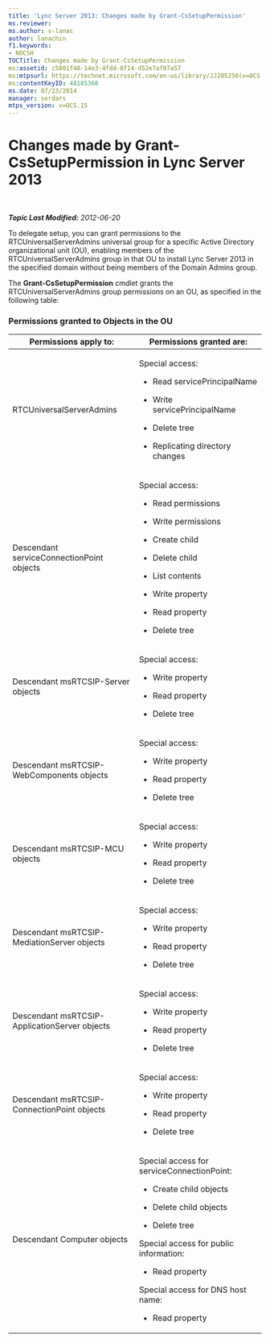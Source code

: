 ```yaml
---
title: 'Lync Server 2013: Changes made by Grant-CsSetupPermission'
ms.reviewer: 
ms.author: v-lanac
author: lanachin
f1.keywords:
- NOCSH
TOCTitle: Changes made by Grant-CsSetupPermission
ms:assetid: c5801f48-14e3-4fdd-8f14-d52e7af07a57
ms:mtpsurl: https://technet.microsoft.com/en-us/library/JJ205250(v=OCS.15)
ms:contentKeyID: 48185360
ms.date: 07/23/2014
manager: serdars
mtps_version: v=OCS.15
---
```


<div data-xmlns="http://www.w3.org/1999/xhtml">

<div class="topic" data-xmlns="http://www.w3.org/1999/xhtml" data-msxsl="urn:schemas-microsoft-com:xslt" data-cs="https://msdn.microsoft.com/">

<div data-asp="https://msdn2.microsoft.com/asp">

# Changes made by Grant-CsSetupPermission in Lync Server 2013

</div>

<div id="mainSection">

<div id="mainBody">

<span> </span>

_**Topic Last Modified:** 2012-06-20_

To delegate setup, you can grant permissions to the RTCUniversalServerAdmins universal group for a specific Active Directory organizational unit (OU), enabling members of the RTCUniversalServerAdmins group in that OU to install Lync Server 2013 in the specified domain without being members of the Domain Admins group.

The **Grant-CsSetupPermission** cmdlet grants the RTCUniversalServerAdmins group permissions on an OU, as specified in the following table:

### Permissions granted to Objects in the OU

<table>
<colgroup>
<col style="width: 50%" />
<col style="width: 50%" />
</colgroup>
<thead>
<tr class="header">
<th>Permissions apply to:</th>
<th>Permissions granted are:</th>
</tr>
</thead>
<tbody>
<tr class="odd">
<td><p>RTCUniversalServerAdmins</p></td>
<td><p>Special access:</p>
<ul>
<li><p>Read servicePrincipalName</p></li>
<li><p>Write servicePrincipalName</p></li>
<li><p>Delete tree</p></li>
<li><p>Replicating directory changes</p></li>
</ul></td>
</tr>
<tr class="even">
<td><p>Descendant serviceConnectionPoint objects</p></td>
<td><p>Special access:</p>
<ul>
<li><p>Read permissions</p></li>
<li><p>Write permissions</p></li>
<li><p>Create child</p></li>
<li><p>Delete child</p></li>
<li><p>List contents</p></li>
<li><p>Write property</p></li>
<li><p>Read property</p></li>
<li><p>Delete tree</p></li>
</ul></td>
</tr>
<tr class="odd">
<td><p>Descendant msRTCSIP-Server objects</p></td>
<td><p>Special access:</p>
<ul>
<li><p>Write property</p></li>
<li><p>Read property</p></li>
<li><p>Delete tree</p></li>
</ul></td>
</tr>
<tr class="even">
<td><p>Descendant msRTCSIP-WebComponents objects</p></td>
<td><p>Special access:</p>
<ul>
<li><p>Write property</p></li>
<li><p>Read property</p></li>
<li><p>Delete tree</p></li>
</ul></td>
</tr>
<tr class="odd">
<td><p>Descendant msRTCSIP-MCU objects</p></td>
<td><p>Special access:</p>
<ul>
<li><p>Write property</p></li>
<li><p>Read property</p></li>
<li><p>Delete tree</p></li>
</ul></td>
</tr>
<tr class="even">
<td><p>Descendant msRTCSIP-MediationServer objects</p></td>
<td><p>Special access:</p>
<ul>
<li><p>Write property</p></li>
<li><p>Read property</p></li>
<li><p>Delete tree</p></li>
</ul></td>
</tr>
<tr class="odd">
<td><p>Descendant msRTCSIP-ApplicationServer objects</p></td>
<td><p>Special access:</p>
<ul>
<li><p>Write property</p></li>
<li><p>Read property</p></li>
<li><p>Delete tree</p></li>
</ul></td>
</tr>
<tr class="even">
<td><p>Descendant msRTCSIP-ConnectionPoint objects</p></td>
<td><p>Special access:</p>
<ul>
<li><p>Write property</p></li>
<li><p>Read property</p></li>
<li><p>Delete tree</p></li>
</ul></td>
</tr>
<tr class="odd">
<td><p>Descendant Computer objects</p></td>
<td><p>Special access for serviceConnectionPoint:</p>
<ul>
<li><p>Create child objects</p></li>
<li><p>Delete child objects</p></li>
<li><p>Delete tree</p></li>
</ul>
<p>Special access for public information:</p>
<ul>
<li><p>Read property</p></li>
</ul>
<p>Special access for DNS host name:</p>
<ul>
<li><p>Read property</p></li>
</ul></td>
</tr>
</tbody>
</table>


</div>

<span> </span>

</div>

</div>

</div>

